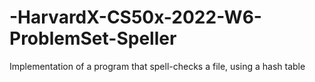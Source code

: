 # -HarvardX-CS50x-2022-W6-ProblemSet-Speller
Implementation of a program that spell-checks a file, using a hash table
